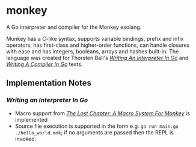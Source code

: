 # monkey
A Go interpreter and compiler for the Monkey esolang.

Monkey has a C-like syntax, supports variable bindings, prefix and infix operators, has first-class and higher-order functions, can handle closures with ease and has integers, booleans, arrays and hashes built-in. The language was created for Thorsten Ball's [*Writing An Interpreter In Go*](https://interpreterbook.com) and [*Writing A Compiler In Go*](https://compilerbook.com/) texts.

## Implementation Notes
### *Writing an Interpreter In Go*
* Macro support from [*The Lost Chapter: A Macro System For Monkey*](https://interpreterbook.com/lost) is implemented
* Source file execution is supported in the form e.g. `go run main.go ./hello_world.mnk`; if no arguments are passed then the REPL is invoked.
